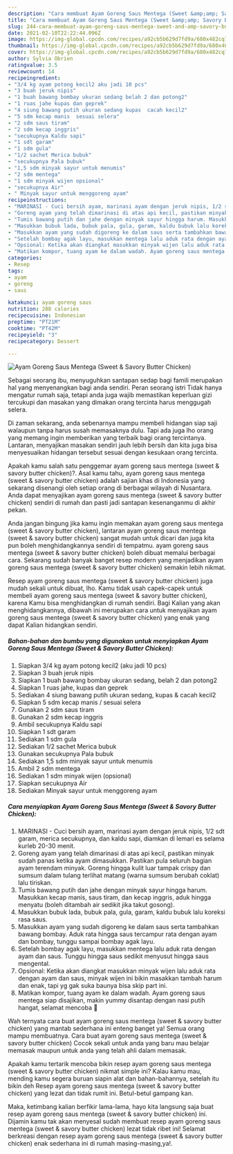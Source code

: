 ```yaml
---
description: "Cara membuat Ayam Goreng Saus Mentega (Sweet &amp;amp; Savory Butter Chicken) Sederhana Untuk Jualan"
title: "Cara membuat Ayam Goreng Saus Mentega (Sweet &amp;amp; Savory Butter Chicken) Sederhana Untuk Jualan"
slug: 244-cara-membuat-ayam-goreng-saus-mentega-sweet-and-amp-savory-butter-chicken-sederhana-untuk-jualan
date: 2021-02-10T22:22:44.096Z
image: https://img-global.cpcdn.com/recipes/a92cb5b629d7fd9a/680x482cq70/ayam-goreng-saus-mentega-sweet-savory-butter-chicken-foto-resep-utama.jpg
thumbnail: https://img-global.cpcdn.com/recipes/a92cb5b629d7fd9a/680x482cq70/ayam-goreng-saus-mentega-sweet-savory-butter-chicken-foto-resep-utama.jpg
cover: https://img-global.cpcdn.com/recipes/a92cb5b629d7fd9a/680x482cq70/ayam-goreng-saus-mentega-sweet-savory-butter-chicken-foto-resep-utama.jpg
author: Sylvia Obrien
ratingvalue: 3.5
reviewcount: 14
recipeingredient:
- "3/4 kg ayam potong kecil2 aku jadi 10 pcs"
- "3 buah jeruk nipis"
- "1 buah bawang bombay ukuran sedang belah 2 dan potong2"
- "1 ruas jahe kupas dan geprek"
- "4 siung bawang putih ukuran sedang kupas  cacah kecil2"
- "5 sdm kecap manis  sesuai selera"
- "2 sdm saus tiram"
- "2 sdm kecap inggris"
- "secukupnya Kaldu sapi"
- "1 sdt garam"
- "1 sdm gula"
- "1/2 sachet Merica bubuk"
- "secukupnya Pala bubuk"
- "1,5 sdm minyak sayur untuk menumis"
- "2 sdm mentega"
- "1 sdm minyak wijen opsional"
- "secukupnya Air"
- " Minyak sayur untuk menggoreng ayam"
recipeinstructions:
- "MARINASI - Cuci bersih ayam, marinasi ayam dengan jeruk nipis, 1/2 sdt garam, merica secukupnya, dan kaldu sapi, diamkan di lemari es selama kurleb 20-30 menit."
- "Goreng ayam yang telah dimarinasi di atas api kecil, pastikan minyak sudah panas ketika ayam dimasukkan. Pastikan pula seluruh bagian ayam terendam minyak. Goreng hingga kulit luar tampak crispy dan sumsum dalam tulang terlihat matang (warna sumsum berubah coklat) lalu tiriskan."
- "Tumis bawang putih dan jahe dengan minyak sayur hingga harum. Masukkan kecap manis, saus tiram, dan kecap inggris, aduk hingga menyatu (boleh ditambah air sedikit jika takut gosong)."
- "Masukkan bubuk lada, bubuk pala, gula, garam, kaldu bubuk lalu koreksi rasa saus."
- "Masukkan ayam yang sudah digoreng ke dalam saus serta tambahkan bawang bombay. Aduk rata hingga saus tercampur rata dengan ayam dan bombay, tunggu sampai bombay agak layu."
- "Setelah bombay agak layu, masukkan mentega lalu aduk rata dengan ayam dan saus. Tunggu hingga saus sedikit menyusut hingga saus mengental."
- "Opsional: Ketika akan diangkat masukkan minyak wijen lalu aduk rata dengan ayam dan saus, minyak wijen ini bikin masakkan tambah harum dan enak, tapi yg gak suka baunya bisa skip part ini."
- "Matikan kompor, tuang ayam ke dalam wadah. Ayam goreng saus mentega siap disajikan, makin yummy disantap dengan nasi putih hangat, selamat mencoba 🧡"
categories:
- Resep
tags:
- ayam
- goreng
- saus

katakunci: ayam goreng saus 
nutrition: 288 calories
recipecuisine: Indonesian
preptime: "PT21M"
cooktime: "PT42M"
recipeyield: "3"
recipecategory: Dessert

---
```



![Ayam Goreng Saus Mentega (Sweet &amp; Savory Butter Chicken)](https://img-global.cpcdn.com/recipes/a92cb5b629d7fd9a/680x482cq70/ayam-goreng-saus-mentega-sweet-savory-butter-chicken-foto-resep-utama.jpg)

Sebagai seorang ibu, menyuguhkan santapan sedap bagi famili merupakan hal yang menyenangkan bagi anda sendiri. Peran seorang istri Tidak hanya mengatur rumah saja, tetapi anda juga wajib memastikan keperluan gizi tercukupi dan masakan yang dimakan orang tercinta harus menggugah selera.

Di zaman  sekarang, anda sebenarnya mampu membeli hidangan siap saji walaupun tanpa harus susah memasaknya dulu. Tapi ada juga lho orang yang memang ingin memberikan yang terbaik bagi orang tercintanya. Lantaran, menyajikan masakan sendiri jauh lebih bersih dan kita juga bisa menyesuaikan hidangan tersebut sesuai dengan kesukaan orang tercinta. 



Apakah kamu salah satu penggemar ayam goreng saus mentega (sweet &amp; savory butter chicken)?. Asal kamu tahu, ayam goreng saus mentega (sweet &amp; savory butter chicken) adalah sajian khas di Indonesia yang sekarang disenangi oleh setiap orang di berbagai wilayah di Nusantara. Anda dapat menyajikan ayam goreng saus mentega (sweet &amp; savory butter chicken) sendiri di rumah dan pasti jadi santapan kesenanganmu di akhir pekan.

Anda jangan bingung jika kamu ingin memakan ayam goreng saus mentega (sweet &amp; savory butter chicken), lantaran ayam goreng saus mentega (sweet &amp; savory butter chicken) sangat mudah untuk dicari dan juga kita pun boleh menghidangkannya sendiri di tempatmu. ayam goreng saus mentega (sweet &amp; savory butter chicken) boleh dibuat memalui berbagai cara. Sekarang sudah banyak banget resep modern yang menjadikan ayam goreng saus mentega (sweet &amp; savory butter chicken) semakin lebih nikmat.

Resep ayam goreng saus mentega (sweet &amp; savory butter chicken) juga mudah sekali untuk dibuat, lho. Kamu tidak usah capek-capek untuk membeli ayam goreng saus mentega (sweet &amp; savory butter chicken), karena Kamu bisa menghidangkan di rumah sendiri. Bagi Kalian yang akan menghidangkannya, dibawah ini merupakan cara untuk menyajikan ayam goreng saus mentega (sweet &amp; savory butter chicken) yang enak yang dapat Kalian hidangkan sendiri.

<!--inarticleads1-->

##### Bahan-bahan dan bumbu yang digunakan untuk menyiapkan Ayam Goreng Saus Mentega (Sweet &amp; Savory Butter Chicken):

1. Siapkan 3/4 kg ayam potong kecil2 (aku jadi 10 pcs)
1. Siapkan 3 buah jeruk nipis
1. Siapkan 1 buah bawang bombay ukuran sedang, belah 2 dan potong2
1. Siapkan 1 ruas jahe, kupas dan geprek
1. Sediakan 4 siung bawang putih ukuran sedang, kupas &amp; cacah kecil2
1. Siapkan 5 sdm kecap manis / sesuai selera
1. Gunakan 2 sdm saus tiram
1. Gunakan 2 sdm kecap inggris
1. Ambil secukupnya Kaldu sapi
1. Siapkan 1 sdt garam
1. Sediakan 1 sdm gula
1. Sediakan 1/2 sachet Merica bubuk
1. Gunakan secukupnya Pala bubuk
1. Sediakan 1,5 sdm minyak sayur untuk menumis
1. Ambil 2 sdm mentega
1. Sediakan 1 sdm minyak wijen (opsional)
1. Siapkan secukupnya Air
1. Sediakan  Minyak sayur untuk menggoreng ayam




<!--inarticleads2-->

##### Cara menyiapkan Ayam Goreng Saus Mentega (Sweet &amp; Savory Butter Chicken):

1. MARINASI - Cuci bersih ayam, marinasi ayam dengan jeruk nipis, 1/2 sdt garam, merica secukupnya, dan kaldu sapi, diamkan di lemari es selama kurleb 20-30 menit.
1. Goreng ayam yang telah dimarinasi di atas api kecil, pastikan minyak sudah panas ketika ayam dimasukkan. Pastikan pula seluruh bagian ayam terendam minyak. Goreng hingga kulit luar tampak crispy dan sumsum dalam tulang terlihat matang (warna sumsum berubah coklat) lalu tiriskan.
1. Tumis bawang putih dan jahe dengan minyak sayur hingga harum. Masukkan kecap manis, saus tiram, dan kecap inggris, aduk hingga menyatu (boleh ditambah air sedikit jika takut gosong).
1. Masukkan bubuk lada, bubuk pala, gula, garam, kaldu bubuk lalu koreksi rasa saus.
1. Masukkan ayam yang sudah digoreng ke dalam saus serta tambahkan bawang bombay. Aduk rata hingga saus tercampur rata dengan ayam dan bombay, tunggu sampai bombay agak layu.
1. Setelah bombay agak layu, masukkan mentega lalu aduk rata dengan ayam dan saus. Tunggu hingga saus sedikit menyusut hingga saus mengental.
1. Opsional: Ketika akan diangkat masukkan minyak wijen lalu aduk rata dengan ayam dan saus, minyak wijen ini bikin masakkan tambah harum dan enak, tapi yg gak suka baunya bisa skip part ini.
1. Matikan kompor, tuang ayam ke dalam wadah. Ayam goreng saus mentega siap disajikan, makin yummy disantap dengan nasi putih hangat, selamat mencoba 🧡




Wah ternyata cara buat ayam goreng saus mentega (sweet &amp; savory butter chicken) yang mantab sederhana ini enteng banget ya! Semua orang mampu membuatnya. Cara buat ayam goreng saus mentega (sweet &amp; savory butter chicken) Cocok sekali untuk anda yang baru mau belajar memasak maupun untuk anda yang telah ahli dalam memasak.

Apakah kamu tertarik mencoba bikin resep ayam goreng saus mentega (sweet &amp; savory butter chicken) nikmat simple ini? Kalau kamu mau, mending kamu segera buruan siapin alat dan bahan-bahannya, setelah itu bikin deh Resep ayam goreng saus mentega (sweet &amp; savory butter chicken) yang lezat dan tidak rumit ini. Betul-betul gampang kan. 

Maka, ketimbang kalian berfikir lama-lama, hayo kita langsung saja buat resep ayam goreng saus mentega (sweet &amp; savory butter chicken) ini. Dijamin kamu tak akan menyesal sudah membuat resep ayam goreng saus mentega (sweet &amp; savory butter chicken) lezat tidak ribet ini! Selamat berkreasi dengan resep ayam goreng saus mentega (sweet &amp; savory butter chicken) enak sederhana ini di rumah masing-masing,ya!.

